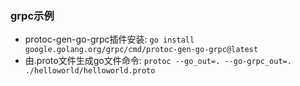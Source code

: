### grpc示例

* protoc-gen-go-grpc插件安装: `go install google.golang.org/grpc/cmd/protoc-gen-go-grpc@latest`
* 由.proto文件生成go文件命令: `protoc --go_out=. --go-grpc_out=. ./helloworld/helloworld.proto`